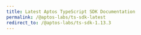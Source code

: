 ```yaml
---
title: Latest Aptos TypeScript SDK Documentation
permalink: /@aptos-labs/ts-sdk-latest
redirect_to: /@aptos-labs/ts-sdk-1.13.3
---
```

